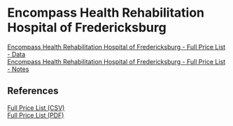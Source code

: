 # Encompass Health Rehabilitation Hospital of Fredericksburg  

[Encompass Health Rehabilitation Hospital of Fredericksburg - Full Price List - Data](https://github.com/jalbertbowden/virginia-hospital-costs-open-data/blob/master/data/encompass-health-rehabilitation-hospital-of-fredericksburg/030171-price-transparency-file-revise-data.csv)  
[Encompass Health Rehabilitation Hospital of Fredericksburg - Full Price List - Notes](https://github.com/jalbertbowden/virginia-hospital-costs-open-data/blob/master/data/encompass-health-rehabilitation-hospital-of-fredericksburg/030171-price-transparency-file-revise-notes.csv)  

## References

[Full Price List (CSV)](https://www.encompasshealth.com/-/media/healthsouth/project/healthsouth/files/financial-assistance/2018-price-list-csv/030171_price-transparency-file-revise.csv?la=en&hash=795CBDF9B1E3C9A72044957DE60560BC893DA13C)  
[Full Price List (PDF)](https://www.encompasshealth.com/-/media/healthsouth/project/healthsouth/files/financial-assistance/2018-price-list/030171_price-transparency-file-revise.pdf)  

